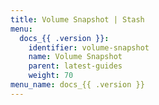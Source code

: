 ```yaml
---
title: Volume Snapshot | Stash
menu:
  docs_{{ .version }}:
    identifier: volume-snapshot
    name: Volume Snapshot
    parent: latest-guides
    weight: 70
menu_name: docs_{{ .version }}
---
```


